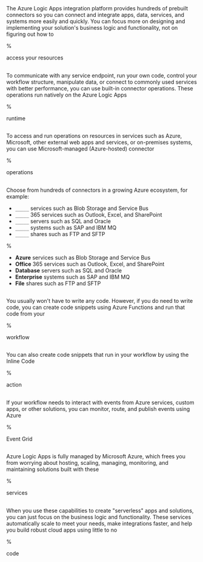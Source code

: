 ##

The Azure Logic Apps integration platform provides hundreds of prebuilt connectors so you can connect and integrate apps, data, services, and systems more easily and quickly. You can focus more on designing and implementing your solution's business logic and functionality, not on figuring out how to

%

access your resources

##

To communicate with any service endpoint, run your own code, control your workflow structure, manipulate data, or connect to commonly used services with better performance, you can use built-in connector operations. These operations run natively on the Azure Logic Apps

%

runtime

##

To access and run operations on resources in services such as Azure, Microsoft, other external web apps and services, or on-premises systems, you can use Microsoft-managed (Azure-hosted) connector

%

operations

##

Choose from hundreds of connectors in a growing Azure ecosystem, for example:

- `_____` services such as Blob Storage and Service Bus
- `_____` 365 services such as Outlook, Excel, and SharePoint
- `_____` servers such as SQL and Oracle
- `_____` systems such as SAP and IBM MQ
- `_____` shares such as FTP and SFTP

%

- **Azure** services such as Blob Storage and Service Bus
- **Office** 365 services such as Outlook, Excel, and SharePoint
- **Database** servers such as SQL and Oracle
- **Enterprise** systems such as SAP and IBM MQ
- **File** shares such as FTP and SFTP

##

You usually won't have to write any code. However, if you do need to write code, you can create code snippets using Azure Functions and run that code from your

%

workflow

##

You can also create code snippets that run in your workflow by using the Inline Code

%

action

##

If your workflow needs to interact with events from Azure services, custom apps, or other solutions, you can monitor, route, and publish events using Azure

%

Event Grid

##

Azure Logic Apps is fully managed by Microsoft Azure, which frees you from worrying about hosting, scaling, managing, monitoring, and maintaining solutions built with these

%

services

##

When you use these capabilities to create "serverless" apps and solutions, you can just focus on the business logic and functionality. These services automatically scale to meet your needs, make integrations faster, and help you build robust cloud apps using little to no

%

code
